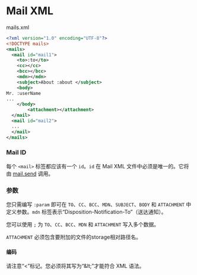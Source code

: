 # Mail XML

mails.xml

```xml
<?xml version="1.0" encoding="UTF-8"?>
<!DOCTYPE mails>
<mails>
  <mail id="mail1">
    <to>:to</to>
    <cc></cc>
    <bcc></bcc>
    <mdn></mdn>
    <subject>About :about </subject>
    <body>
Mr. :userName
...
    </body>
        <attachment></attachment>
  </mail>
  <mail id="mail2">
  ...
  </mail>
</mails>
```

### Mail ID

每个 `<mail>` 标签都应该有一个 `id`。`id` 在 Mail XML 文件中必须是唯一的。它将由 [mail.send](mail.send.md) 调用。

### 参数

您只需编写 `:param` 即可在 `TO`、`CC`、`BCC`、`MDN`、`SUBJECT`、`BODY` 和 `ATTACHMENT` 中定义参数。`mdn` 标签表示“Disposition-Notification-To”（送达通知）。

您可以使用 `;` 为 `TO`、`CC`、`BCC`、`MDN` 和 `ATTACHMENT` 写入多个数据。

`ATTACHMENT` 必须包含要附加的文件的storage相对路径名。

#### 编码

请注意“<”标记。您必须将其写为“&amp;lt;”才能符合 XML 语法。